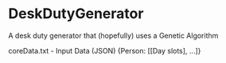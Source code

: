 # DeskDutyGenerator
A desk duty generator that (hopefully) uses a Genetic Algorithm

coreData.txt - Input Data (JSON)
{Person: [[Day slots], ...]}

